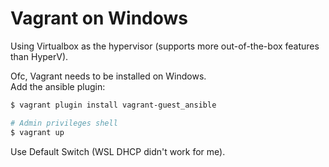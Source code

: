 # Vagrant on Windows
Using Virtualbox as the hypervisor (supports more out-of-the-box features than HyperV).

Ofc, Vagrant needs to be installed on Windows.   
Add the ansible plugin:
```ps1
$ vagrant plugin install vagrant-guest_ansible
```

```ps1
# Admin privileges shell
$ vagrant up
```
Use Default Switch (WSL DHCP didn't work for me).
